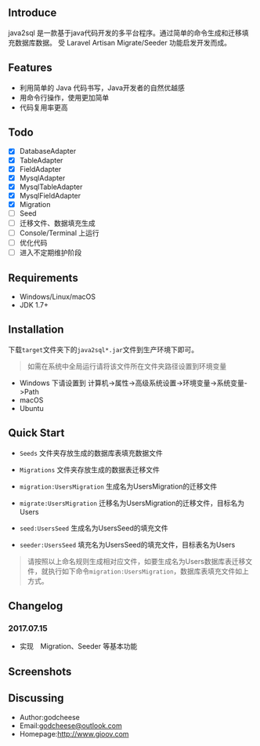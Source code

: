 
## Introduce
java2sql 是一款基于java代码开发的多平台程序。通过简单的命令生成和迁移填充数据库数据。
受 Laravel Artisan Migrate/Seeder 功能启发开发而成。

## Features
- 利用简单的 Java 代码书写，Java开发者的自然优越感
- 用命令行操作，使用更加简单
- 代码复用率更高

## Todo
- [x] DatabaseAdapter
- [x] TableAdapter
- [x] FieldAdapter
- [x] MysqlAdapter
- [x] MysqlTableAdapter
- [x] MysqlFieldAdapter
- [x] Migration
- [ ] Seed
- [ ] 迁移文件、数据填充生成
- [ ] Console/Terminal 上运行
- [ ] 优化代码
- [ ] 进入不定期维护阶段

## Requirements
- Windows/Linux/macOS
- JDK 1.7+
## Installation
下载`target`文件夹下的`java2sql*.jar`文件到生产环境下即可。
> 如需在系统中全局运行请将该文件所在文件夹路径设置到环境变量
- Windows 下请设置到 计算机->属性->高级系统设置->环境变量->系统变量->Path
- macOS 
- Ubuntu 
## Quick Start

- `Seeds` 文件夹存放生成的数据库表填充数据文件
- `Migrations` 文件夹存放生成的数据表迁移文件

- `migration:UsersMigration` 生成名为UsersMigration的迁移文件
- `migrate:UsersMigration` 迁移名为UsersMigration的迁移文件，目标名为Users
- `seed:UsersSeed` 生成名为UsersSeed的填充文件
- `seeder:UsersSeed` 填充名为UsersSeed的填充文件，目标表名为Users

> 请按照以上命名规则生成相对应文件，如要生成名为Users数据库表迁移文件，就执行如下命令`migration:UsersMigration`，数据库表填充文件如上方式。

## Changelog
### 2017.07.15
- 实现　Migration、Seeder 等基本功能
## Screenshots
## Discussing
- Author:godcheese
- Email:godcheese@outlook.com
- Homepage:http://www.gioov.com
